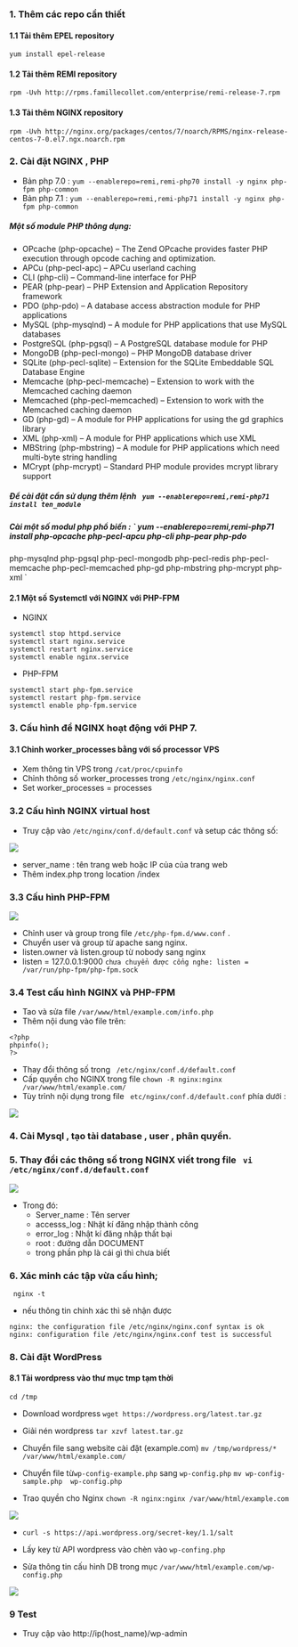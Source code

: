 
### 1. Thêm các repo cần thiết
#### 1.1 Tải thêm EPEL repository
` yum install epel-release `

#### 1.2 Tải thêm REMI repository
` rpm -Uvh http://rpms.famillecollet.com/enterprise/remi-release-7.rpm `

#### 1.3 Tải thêm NGINX repository 
` rpm -Uvh http://nginx.org/packages/centos/7/noarch/RPMS/nginx-release-centos-7-0.el7.ngx.noarch.rpm `

### 2. Cài đặt NGINX , PHP
- Bản php 7.0 : ` yum --enablerepo=remi,remi-php70 install -y nginx php-fpm php-common `
- Bản php 7.1 : ` yum --enablerepo=remi,remi-php71 install -y nginx php-fpm php-common `

##### Một số module PHP thông dụng:

- OPcache (php-opcache) – The Zend OPcache provides faster PHP execution through opcode caching and optimization.
- APCu (php-pecl-apc) – APCu userland caching
- CLI (php-cli) – Command-line interface for PHP
- PEAR (php-pear) – PHP Extension and Application Repository framework
- PDO (php-pdo) – A database access abstraction module for PHP applications
- MySQL (php-mysqlnd) – A module for PHP applications that use MySQL databases
- PostgreSQL (php-pgsql) – A PostgreSQL database module for PHP
- MongoDB (php-pecl-mongo) – PHP MongoDB database driver
- SQLite (php-pecl-sqlite) – Extension for the SQLite Embeddable SQL Database Engine
- Memcache (php-pecl-memcache) – Extension to work with the Memcached caching daemon
- Memcached (php-pecl-memcached) – Extension to work with the Memcached caching daemon
- GD (php-gd) – A module for PHP applications for using the gd graphics library
- XML (php-xml) – A module for PHP applications which use XML
- MBString (php-mbstring) – A module for PHP applications which need multi-byte string handling
- MCrypt (php-mcrypt) – Standard PHP module provides mcrypt library support

##### Để cài đặt cần sử dụng thêm lệnh ` yum --enablerepo=remi,remi-php71 install ten_module` 

##### Cài một số modul php phổ biến : ` yum --enablerepo=remi,remi-php71 install php-opcache php-pecl-apcu php-cli php-pear php-pdo 
php-mysqlnd php-pgsql php-pecl-mongodb php-pecl-redis php-pecl-memcache php-pecl-memcached php-gd php-mbstring php-mcrypt php-xml ` 

#### 2.1 Một số Systemctl với NGINX với PHP-FPM
- NGINX 
```
systemctl stop httpd.service
systemctl start nginx.service
systemctl restart nginx.service
systemctl enable nginx.service
```
- PHP-FPM
```
systemctl start php-fpm.service
systemctl restart php-fpm.service
systemctl enable php-fpm.service
```

### 3. Cấu hình để NGINX hoạt động với PHP 7.
#### 3.1 Chỉnh worker_processes bằng với số processor VPS 
- Xem thông tin VPS trong ` /cat/proc/cpuinfo `
- Chỉnh thông số worker_processes trong ` /etc/nginx/nginx.conf `
- Set worker_processes = processes

### 3.2 Cấu hình NGINX virtual host
- Truy cập vào ` /etc/nginx/conf.d/default.conf ` và setup các thông số:

![](../images/9.png)

- server_name : tên trang web hoặc IP của của trang web
- Thêm index.php trong location /index

### 3.3 Cấu hình PHP-FPM

![](../images/10.png) 

- Chỉnh user và group trong file ` /etc/php-fpm.d/www.conf ` .
- Chuyển user và group từ apache sang nginx.
- listen.owner và listen.group từ nobody sang nginx
- listen = 127.0.0.1:9000  ` chưa chuyển được cổng nghe: listen = /var/run/php-fpm/php-fpm.sock `

### 3.4 Test cấu hình NGINX và PHP-FPM
- Tao và sửa file ` /var/www/html/example.com/info.php `
- Thêm nội dung vào file trên:
```
<?php
phpinfo();
?>
```
- Thay đổi thông số trong ` /etc/nginx/conf.d/default.conf`
- Cấp quyền cho NGINX trong file `chown -R nginx:nginx /var/www/html/example.com/ `
- Tùy trỉnh nội dụng trong file ` etc/nginx/conf.d/default.conf` phía dưới :

![](../images/12.png)


### 4. Cài Mysql , tạo tài database , user , phân quyền.

### 5. Thay đổi các thông số trong NGINX viết trong file ` vi /etc/nginx/conf.d/default.conf`


![](../images/12.png)




- Trong đó:
	- Server_name : Tên server
	- accesss_log : Nhật kí đăng nhập thành công
	- error_log : Nhật kí đăng nhập thất bại
	- root : đường dẫn DOCUMENT
	- trong phần php là cái gì thì chưa biết
### 6. Xác minh các tập vừa cấu hình;
` nginx -t`
- nếu thông tin chính xác thì sẽ nhận được 
```
nginx: the configuration file /etc/nginx/nginx.conf syntax is ok
nginx: configuration file /etc/nginx/nginx.conf test is successful
```

### 8. Cài đặt WordPress
#### 8.1 Tải wordpress vào thư mục tmp tạm thời

` cd /tmp ` 

- Download wordpress 
` wget https://wordpress.org/latest.tar.gz `

- Giải nén wordpress
` tar xzvf latest.tar.gz `

- Chuyển file sang website cài đặt (example.com)
` mv /tmp/wordpress/* /var/www/html/example.com/ `



- Chuyển file từ` wp-config-example.php `  sang ` wp-config.php `
` mv wp-config-sample.php  wp-config.php `

- Trao quyền cho Nginx
` chown -R nginx:nginx /var/www/html/example.com `


![](../images/13.png)


- ` curl -s https://api.wordpress.org/secret-key/1.1/salt `

- Lấy key từ API wordpress vào chèn vào ` wp-confing.php ` 


- Sửa thông tin cấu hình DB trong mục ` /var/www/html/example.com/wp-config.php `

![](../images/14.png)


### 9 Test
- Truy cập vào http://ip(host_name)/wp-admin


